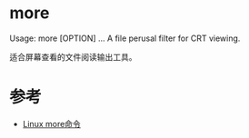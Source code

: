 more
====
Usage: more [OPTION] <FILE>...
A file perusal filter for CRT viewing.

适合屏幕查看的文件阅读输出工具。

# 参考
 * [Linux more命令](https://www.runoob.com/linux/linux-comm-more.html)
